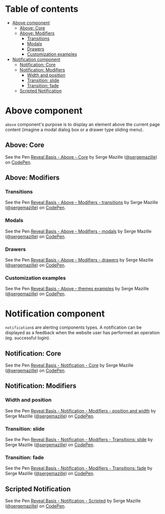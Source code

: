 Table of contents
=================

<!-- TOC depthFrom:1 depthTo:6 withLinks:1 updateOnSave:1 orderedList:0 -->

- [Above component](#above-component)
	- [Above: Core](#above-core)
	- [Above: Modifiers](#above-modifiers)
		- [Transitions](#transitions)
		- [Modals](#modals)
		- [Drawers](#drawers)
		- [Customization examples](#customization-examples)
- [Notification component](#notification-component)
	- [Notification: Core](#notification-core)
	- [Notification: Modifiers](#notification-modifiers)
		- [Width and position](#width-and-position)
		- [Transition: slide](#transition-slide)
		- [Transition: fade](#transition-fade)
	- [Scripted Notification](#scripted-notification)

<!-- /TOC -->

# Above component

`above` component's purpose is to display an element above the current page content (imagine a modal dialog box or a drawer type sliding menu).

## Above: Core
<p data-height="320" data-theme-id="0" data-slug-hash="MvENGb" data-default-tab="result" data-user="sergemazille" data-embed-version="2" data-pen-title="Reveal Basis - Above - Core" data-preview="true" class="codepen">See the Pen <a href="https://codepen.io/sergemazille/pen/MvENGb/">Reveal Basis - Above - Core</a> by Serge Mazille (<a href="https://codepen.io/sergemazille">@sergemazille</a>) on <a href="https://codepen.io">CodePen</a>.</p>
<script async src="https://production-assets.codepen.io/assets/embed/ei.js"></script>

## Above: Modifiers

### Transitions
<p data-height="320" data-theme-id="0" data-slug-hash="QMqXaJ" data-default-tab="result" data-user="sergemazille" data-embed-version="2" data-pen-title="Reveal Basis - Above - Modifiers - transitions" data-preview="true" class="codepen">See the Pen <a href="https://codepen.io/sergemazille/pen/QMqXaJ/">Reveal Basis - Above - Modifiers - transitions</a> by Serge Mazille (<a href="https://codepen.io/sergemazille">@sergemazille</a>) on <a href="https://codepen.io">CodePen</a>.</p>
<script async src="https://production-assets.codepen.io/assets/embed/ei.js"></script>

### Modals
<p data-height="320" data-theme-id="0" data-slug-hash="wqrLZQ" data-default-tab="result" data-user="sergemazille" data-embed-version="2" data-pen-title="Reveal Basis - Above - Modifiers - modals" data-preview="true" class="codepen">See the Pen <a href="https://codepen.io/sergemazille/pen/wqrLZQ/">Reveal Basis - Above - Modifiers - modals</a> by Serge Mazille (<a href="https://codepen.io/sergemazille">@sergemazille</a>) on <a href="https://codepen.io">CodePen</a>.</p>
<script async src="https://production-assets.codepen.io/assets/embed/ei.js"></script>

### Drawers
<p data-height="320" data-theme-id="0" data-slug-hash="KvXOrg" data-default-tab="result" data-user="sergemazille" data-embed-version="2" data-pen-title="Reveal Basis - Above - Modifiers - drawers" data-preview="true" class="codepen">See the Pen <a href="https://codepen.io/sergemazille/pen/KvXOrg/">Reveal Basis - Above - Modifiers - drawers</a> by Serge Mazille (<a href="https://codepen.io/sergemazille">@sergemazille</a>) on <a href="https://codepen.io">CodePen</a>.</p>
<script async src="https://production-assets.codepen.io/assets/embed/ei.js"></script>

### Customization examples
<p data-height="320" data-theme-id="0" data-slug-hash="gxXpxP" data-default-tab="result" data-user="sergemazille" data-embed-version="2" data-pen-title="Reveal Basis - Above - themes examples" data-preview="true" class="codepen">See the Pen <a href="https://codepen.io/sergemazille/pen/gxXpxP/">Reveal Basis - Above - themes examples</a> by Serge Mazille (<a href="https://codepen.io/sergemazille">@sergemazille</a>) on <a href="https://codepen.io">CodePen</a>.</p>
<script async src="https://production-assets.codepen.io/assets/embed/ei.js"></script>

# Notification component

`notification`s are alerting components types. A notification can be displayed as a feedback when the website user has performed an operation (eg. successful login).

## Notification: Core
<p data-height="320" data-theme-id="0" data-slug-hash="prajPL" data-default-tab="result" data-user="sergemazille" data-embed-version="2" data-pen-title="Reveal Basis - Notification - Core" data-preview="true" class="codepen">See the Pen <a href="https://codepen.io/sergemazille/pen/prajPL/">Reveal Basis - Notification - Core</a> by Serge Mazille (<a href="https://codepen.io/sergemazille">@sergemazille</a>) on <a href="https://codepen.io">CodePen</a>.</p>
<script async src="https://production-assets.codepen.io/assets/embed/ei.js"></script>

## Notification: Modifiers

### Width and position
<p data-height="320" data-theme-id="0" data-slug-hash="ZJryjq" data-default-tab="result" data-user="sergemazille" data-embed-version="2" data-pen-title="Reveal Basis - Notification - Modifiers - position and width" data-preview="true" class="codepen">See the Pen <a href="https://codepen.io/sergemazille/pen/ZJryjq/">Reveal Basis - Notification - Modifiers - position and width</a> by Serge Mazille (<a href="https://codepen.io/sergemazille">@sergemazille</a>) on <a href="https://codepen.io">CodePen</a>.</p>
<script async src="https://production-assets.codepen.io/assets/embed/ei.js"></script>

### Transition: slide
<p data-height="320" data-theme-id="0" data-slug-hash="OjQjJO" data-default-tab="result" data-user="sergemazille" data-embed-version="2" data-pen-title="Reveal Basis - Notification - Modifiers - Transitions: slide" data-preview="true" class="codepen">See the Pen <a href="https://codepen.io/sergemazille/pen/OjQjJO/">Reveal Basis - Notification - Modifiers - Transitions: slide</a> by Serge Mazille (<a href="https://codepen.io/sergemazille">@sergemazille</a>) on <a href="https://codepen.io">CodePen</a>.</p>
<script async src="https://production-assets.codepen.io/assets/embed/ei.js"></script>

### Transition: fade
<p data-height="320" data-theme-id="0" data-slug-hash="LjQjry" data-default-tab="result" data-user="sergemazille" data-embed-version="2" data-pen-title="Reveal Basis - Notification - Modifiers - Transitions: fade" data-preview="true" class="codepen">See the Pen <a href="https://codepen.io/sergemazille/pen/LjQjry/">Reveal Basis - Notification - Modifiers - Transitions: fade</a> by Serge Mazille (<a href="https://codepen.io/sergemazille">@sergemazille</a>) on <a href="https://codepen.io">CodePen</a>.</p>
<script async src="https://production-assets.codepen.io/assets/embed/ei.js"></script>

## Scripted Notification
<p data-height="320" data-theme-id="0" data-slug-hash="qXxpMr" data-default-tab="css,result" data-user="sergemazille" data-embed-version="2" data-pen-title="Reveal Basis - Notification - Scripted" data-preview="true" data-preview="true" class="codepen">See the Pen <a href="https://codepen.io/sergemazille/pen/qXxpMr/">Reveal Basis - Notification - Scripted</a> by Serge Mazille (<a href="https://codepen.io/sergemazille">@sergemazille</a>) on <a href="https://codepen.io">CodePen</a>.</p>
<script async src="https://production-assets.codepen.io/assets/embed/ei.js"></script>
